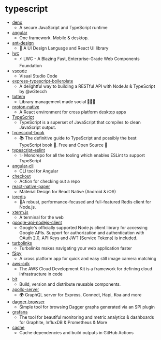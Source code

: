 # typescript
- [deno](https://github.com/denoland/deno)
  - A secure JavaScript and TypeScript runtime
- [angular](https://github.com/angular/angular)
  - One framework. Mobile & desktop.
- [ant-design](https://github.com/ant-design/ant-design)
  - 🌈 A UI Design Language and React UI library
- [lwc](https://github.com/salesforce/lwc)
  - ⚡️ LWC - A Blazing Fast, Enterprise-Grade Web Components Foundation
- [vscode](https://github.com/microsoft/vscode)
  - Visual Studio Code
- [express-typescript-boilerplate](https://github.com/w3tecch/express-typescript-boilerplate)
  - A delightful way to building a RESTful API with NodeJs & TypeScript by @w3tecch
- [tottem](https://github.com/poulainv/tottem)
  - Library management made social 👏📕🎺
- [proton-native](https://github.com/kusti8/proton-native)
  - A React environment for cross platform desktop apps
- [TypeScript](https://github.com/microsoft/TypeScript)
  - TypeScript is a superset of JavaScript that compiles to clean JavaScript output.
- [typescript-book](https://github.com/basarat/typescript-book)
  - 📚 The definitive guide to TypeScript and possibly the best TypeScript book 📖. Free and Open Source 🌹
- [typescript-eslint](https://github.com/typescript-eslint/typescript-eslint)
  - ✨ Monorepo for all the tooling which enables ESLint to support TypeScript
- [angular-cli](https://github.com/angular/angular-cli)
  - CLI tool for Angular
- [checkout](https://github.com/actions/checkout)
  - Action for checking out a repo
- [react-native-paper](https://github.com/callstack/react-native-paper)
  - Material Design for React Native (Android & iOS)
- [ioredis](https://github.com/luin/ioredis)
  - 🚀A robust, performance-focused and full-featured Redis client for Node.js.
- [xterm.js](https://github.com/xtermjs/xterm.js)
  - A terminal for the web
- [google-api-nodejs-client](https://github.com/googleapis/google-api-nodejs-client)
  - Google's officially supported Node.js client library for accessing Google APIs. Support for authorization and authentication with OAuth 2.0, API Keys and JWT (Service Tokens) is included.
- [turbolinks](https://github.com/turbolinks/turbolinks)
  - Turbolinks makes navigating your web application faster
- [fSpy](https://github.com/stuffmatic/fSpy)
  - A cross platform app for quick and easy still image camera matching
- [aws-cdk](https://github.com/aws/aws-cdk)
  - The AWS Cloud Development Kit is a framework for defining cloud infrastructure in code
- [bit](https://github.com/teambit/bit)
  - Build, version and distribute reusable components.
- [apollo-server](https://github.com/apollographql/apollo-server)
  - 🌍 GraphQL server for Express, Connect, Hapi, Koa and more
- [dagger-browser](https://github.com/Snapchat/dagger-browser)
  - Simple tool for browsing Dagger graphs generated via an SPI plugin
- [grafana](https://github.com/grafana/grafana)
  - The tool for beautiful monitoring and metric analytics & dashboards for Graphite, InfluxDB & Prometheus & More
- [cache](https://github.com/actions/cache)
  - Cache dependencies and build outputs in GitHub Actions
